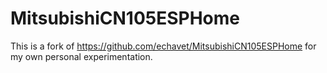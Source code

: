 # MitsubishiCN105ESPHome
 
This is a fork of https://github.com/echavet/MitsubishiCN105ESPHome for my own personal experimentation.
